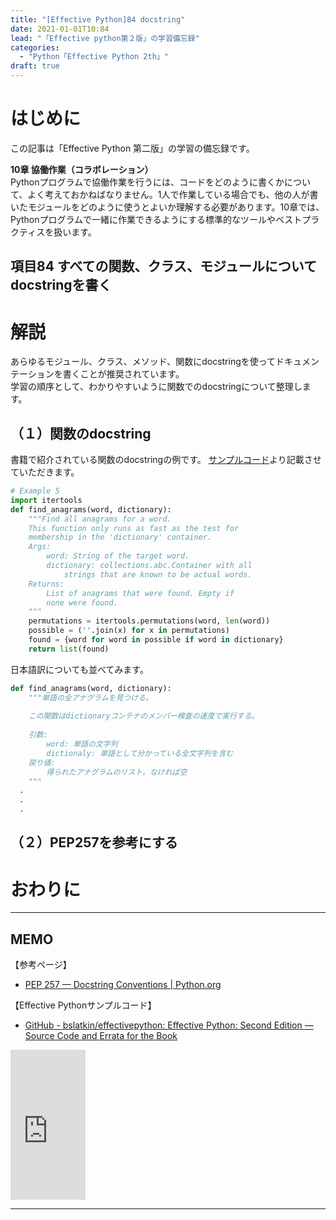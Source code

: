 ```yaml
---
title: "[Effective Python]84 docstring"
date: 2021-01-01T10:84
lead: "「Effective python第２版」の学習備忘録"
categories:
  - "Python「Effective Python 2th」"
draft: true
---
```


# はじめに
この記事は「Effective Python 第二版」の学習の備忘録です。

**10章 協働作業（コラボレーション）**  
Pythonプログラムで協働作業を行うには、コードをどのように書くかについて、よく考えておかねばなりません。1人で作業している場合でも、他の人が書いたモジュールをどのように使うとよいか理解する必要があります。10章では、Pythonプログラムで一緒に作業できるようにする標準的なツールやベストプラクティスを扱います。

## 項目84 すべての関数、クラス、モジュールについてdocstringを書く

# 解説
あらゆるモジュール、クラス、メソッド、関数にdocstringを使ってドキュメンテーションを書くことが推奨されています。  
学習の順序として、わかりやすいように関数でのdocstringについて整理します。

## （１）関数のdocstring
書籍で紹介されている関数のdocstringの例です。
[サンプルコード](https://github.com/bslatkin/effectivepython/blob/master/example_code/item_84.py)より記載させていただきます。

```python
# Example 5
import itertools
def find_anagrams(word, dictionary):
    """Find all anagrams for a word.
    This function only runs as fast as the test for
    membership in the 'dictionary' container.
    Args:
        word: String of the target word.
        dictionary: collections.abc.Container with all
            strings that are known to be actual words.
    Returns:
        List of anagrams that were found. Empty if
        none were found.
    """
    permutations = itertools.permutations(word, len(word))
    possible = (''.join(x) for x in permutations)
    found = {word for word in possible if word in dictionary}
    return list(found)

```
日本語訳についても並べてみます。

```python
def find_anagrams(word, dictionary):
    """単語の全アナグラムを見つける。
    
    この関数はdictionaryコンテナのメンバー検査の速度で実行する。
    
    引数:
        word: 単語の文字列
        dictionaly: 単語として分かっている全文字列を含む
    戻り値:
        得られたアナグラムのリスト。なければ空
    """
  .
  .
  .
```


## （２）PEP257を参考にする


# おわりに


---
## MEMO
【参考ページ】
- [PEP 257 — Docstring Conventions | Python.org](https://www.python.org/dev/peps/pep-0257/)

【Effective Pythonサンプルコード】
- [GitHub - bslatkin/effectivepython: Effective Python: Second Edition — Source Code and Errata for the Book](https://github.com/bslatkin/effectivepython)

<iframe style="width:120px;height:240px;" marginwidth="0" marginheight="0" scrolling="no" frameborder="0" src="https://rcm-fe.amazon-adsystem.com/e/cm?ref=qf_sp_asin_til&t=massasquash08-22&m=amazon&o=9&p=8&l=as1&IS1=1&detail=1&asins=4873119170&linkId=b01ad363c615cc9408dfcc360b1a85de&bc1=ffffff&amp;lt1=_top&fc1=333333&lc1=0066c0&bg1=ffffff&f=ifr"></iframe>

---
